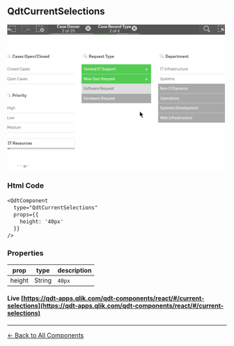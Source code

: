 ## QdtCurrentSelections

![QdtCurrentSelections](../assets/currentSelections.png "QdtCurrentSelections")

### Html Code

```
<QdtComponent
  type="QdtCurrentSelections"
  props={{
    height: '40px'
  }}
/>
```

### Properties

| prop             | type          | description   |
| ---------------- | ------------- | ------------- |
| height           | String        | `40px`  |


#### Live [https://qdt-apps.qlik.com/qdt-components/react/#/current-selections](https://qdt-apps.qlik.com/qdt-components/react/#/current-selections)

---

[← Back to All Components](https://github.com/qlik-demo-team/qdt-components/tree/more-docs#components)